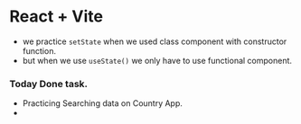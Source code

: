 # React + Vite

- we practice `setState` when we used class component with constructor function.
- but when we use `useState()` we only have to use functional component.

### Today Done task.

- Practicing Searching data on Country App.
- 
